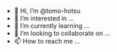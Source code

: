 - 👋 Hi, I’m @tomo-hotsu
- 👀 I’m interested in ...
- 🌱 I’m currently learning ...
- 💞️ I’m looking to collaborate on ...
- 📫 How to reach me ...

<!---
tomo-hotsu/tomo-hotsu is a ✨ special ✨ repository because its `README.md` (this file) appears on your GitHub profile.
You can click the Preview link to take a look at your changes.
--->

